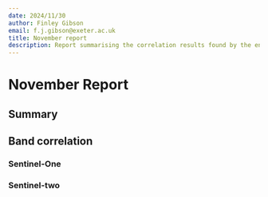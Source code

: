 ```yaml
---
date: 2024/11/30 
author: Finley Gibson
email: f.j.gibson@exeter.ac.uk
title: November report
description: Report summarising the correlation results found by the end of November deadline. 
---
```

# November Report

## Summary

## Band correlation  

### Sentinel-One


### Sentinel-two